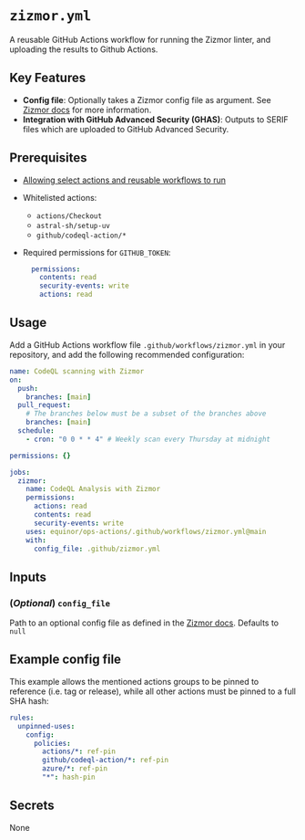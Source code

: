 # `zizmor.yml`

A reusable GitHub Actions workflow for running the Zizmor linter, and uploading the results to Github Actions.

## Key Features

- **Config file**: Optionally takes a Zizmor config file as argument. See [Zizmor docs](https://docs.zizmor.sh/audits/) for more information.
- **Integration with GitHub Advanced Security (GHAS)**: Outputs to SERIF files which are uploaded to GitHub Advanced Security.

## Prerequisites

-  [Allowing select actions and reusable workflows to run](https://docs.github.com/en/repositories/managing-your-repositorys-settings-and-features/enabling-features-for-your-repository/managing-github-actions-settings-for-a-repository#allowing-select-actions-and-reusable-workflows-to-run)
- Whitelisted actions:
  - `actions/Checkout`
  - `astral-sh/setup-uv`
  - `github/codeql-action/*`
- Required permissions for `GITHUB_TOKEN`:

  ```yaml
    permissions:
      contents: read
      security-events: write
      actions: read
  ```

## Usage

Add a GitHub Actions workflow file `.github/workflows/zizmor.yml` in your repository, and add the following recommended configuration:

```yaml
name: CodeQL scanning with Zizmor
on:
  push:
    branches: [main]
  pull_request:
    # The branches below must be a subset of the branches above
    branches: [main]
  schedule:
    - cron: "0 0 * * 4" # Weekly scan every Thursday at midnight

permissions: {}

jobs:
  zizmor:
    name: CodeQL Analysis with Zizmor
    permissions:
      actions: read
      contents: read
      security-events: write
    uses: equinor/ops-actions/.github/workflows/zizmor.yml@main
    with:
      config_file: .github/zizmor.yml
```

## Inputs

### (*Optional*) `config_file`

Path to an optional config file as defined in the [Zizmor docs](https://docs.zizmor.sh/configuration/). Defaults to `null`

## Example config file

This example allows the mentioned actions groups to be pinned to reference (i.e. tag or release), while all other actions must be pinned to a full SHA hash:

```yaml
rules:
  unpinned-uses:
    config:
      policies:
        actions/*: ref-pin
        github/codeql-action/*: ref-pin
        azure/*: ref-pin
        "*": hash-pin

```

## Secrets

None
